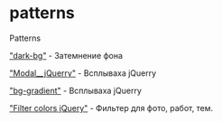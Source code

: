 # patterns
Patterns

["dark-bg"](https://andoriweb.github.io/patterns/dark-bg/ "Demo") - Затемнение фона

["Modal__jQuerry"](https://andoriweb.github.io/patterns/Modal__jQuerry/ "Demo") - Всплываха jQuerry

["bg-gradient"](https://andoriweb.github.io/patterns/bg-gradient/ "Demo") - Всплываха jQuerry

["Filter colors jQuery"](https://andoriweb.github.io/patterns/Filter__jQuery "Demo") - Фильтер для фото, работ, тем.
